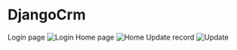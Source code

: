 # DjangoCrm
Login page
![Login](https://github.com/g91TeJl/DjangoCrm/blob/master/image/1.png)
Home page
![Home](https://github.com/g91TeJl/DjangoCrm/blob/master/image/2.png)
Update record
![Update](https://github.com/g91TeJl/DjangoCrm/blob/master/image/3.png)
